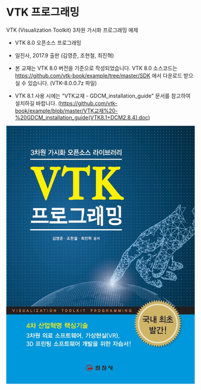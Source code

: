 # VTK 프로그래밍
VTK (Visualization Toolkit) 3차원 가시화 프로그래밍 예제

- VTK 8.0 오픈소스 프로그래밍

- 일진사, 2017.9 출판 (김영준, 조현철, 최진혁)

* 본 교재는 VTK 8.0 버전을 기준으로 작성되었습니다. 
VTK 8.0 소스코드는 https://github.com/vtk-book/example/tree/master/SDK 에서 다운로드 받으실 수 있습니다.
(VTK-8.0.0.7z 파일)

* VTK 8.1 사용 시에는 "VTK교재 - GDCM_installation_guide" 문서를 참고하여 설치하길 바랍니다.
(https://github.com/vtk-book/example/blob/master/VTK교재%20-%20GDCM_installation_guide(VTK8.1+DCM2.8.4).doc)

![Alt text](/vtk_book.jpg "VTK 프로그래밍 (일진사)")
